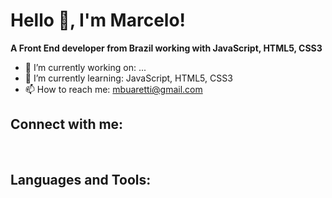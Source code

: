 <h1> Hello 👋, I'm Marcelo!</h1>

<strong>A Front End developer from Brazil working with JavaScript, HTML5, CSS3</strong>

- 🔭 I’m currently working on: ...
- 🌱 I’m currently learning: JavaScript, HTML5, CSS3
- 📫 How to reach me: mbuaretti@gmail.com

<h2>Connect with me:</h2>
<p>
<a href="https://www.instagram.com/mbuaretti/"><img src="https://img.shields.io/badge/Instagram-E4405F?style=for-the-badge&logo=instagram&logoColor=white" alt=""></a>
<a href="https://www.linkedin.com/in/marcelo-buaretti-a6aa5528a"><img src="https://img.shields.io/badge/LinkedIn-0077B5?style=for-the-badge&logo=linkedin&logoColor=white" alt=""></a>
</p>

<h2>Languages and Tools:</h2>
<p>
<a href="https://www.w3schools.com/css/"><img src="https://img.shields.io/badge/CSS3-1572B6?style=for-the-badge&logo=css3&logoColor=white" alt=""></a>
<a href="https://developer.mozilla.org/en-US/docs/Web/JavaScript"><img src="https://img.shields.io/badge/JavaScript-F7DF1E?style=for-the-badge&logo=javascript&logoColor=black" alt=""></a>
<a href="https://www.w3.org/html/"><img src="https://img.shields.io/badge/HTML5-E34F26?style=for-the-badge&logo=html5&logoColor=white" alt=""></a>
</p>
